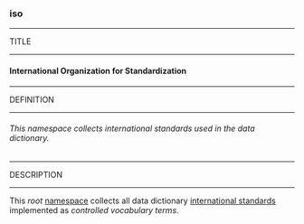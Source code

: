 ### iso



------
TITLE

------

#### International Organization for Standardization



------
DEFINITION

------

###### This namespace collects international standards used in the data dictionary.



------
DESCRIPTION

------

This *root* [namespace](/_nid) collects all data dictionary [international standards](https://www.iso.org/home.html) implemented as *controlled vocabulary terms*.